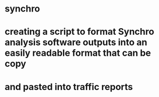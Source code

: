 # synchro
# creating a script to format Synchro analysis software outputs into an easily readable format that can be copy
# and pasted into traffic reports
